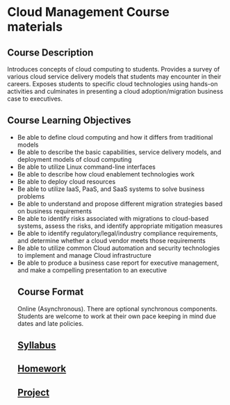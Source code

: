 # Cloud Management Course materials

## Course Description 
Introduces concepts of cloud computing to students. Provides a survey of various cloud service delivery models that students may encounter in their careers.  Exposes students to specific cloud technologies using hands-on activities and culminates in presenting a cloud adoption/migration business case to executives.

## Course Learning Objectives
<ul>
  <li>Be able to define cloud computing and how it differs from traditional models 
  <li>Be able to describe the basic capabilities, service delivery models, and deployment models of cloud computing 
  <li>Be able to utilize Linux command-line interfaces
  <li>Be able to describe how cloud enablement technologies work 
  <li>Be able to deploy cloud resources
  <li>Be able to utilize IaaS, PaaS, and SaaS systems to solve business problems 
  <li>Be able to understand and propose different migration strategies based on business requirements 
  <li>Be able to identify risks associated with migrations to cloud-based systems, assess the risks, and identify appropriate mitigation measures 
  <li>Be able to identify regulatory/legal/industry compliance requirements, and determine whether a cloud vendor meets those requirements 
  <li>Be able to utilize common Cloud automation and security technologies to implement and manage Cloud infrastructure 
  <li>Be able to produce a business case report for executive management, and make a compelling presentation to an executive 
    
## Course Format
Online (Asynchronous).  There are optional synchronous components.  Students are welcome to work at their own pace keeping in mind due dates and late policies.
## [Syllabus](https://github.com/captainarcher/cloud-management-course/blog/master/MIS484-6_Cloud_Management_Underhill_Fall2020.docx)
## [Homework](https://github.com/captainarcher/cloud-management-course/blob/master/homework/)
## [Project](https://github.com/captainarcher/cloud-management-course/blob/master/project/)
